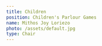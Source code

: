 ```yaml
---
title: Children
position: Children's Parlour Games
name: Mithos Joy Loriezo
photo: /assets/default.jpg
type: Chair
---
```

